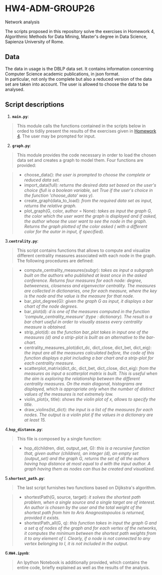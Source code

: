 # HW4-ADM-GROUP26
Network analysis

The scripts proposed in this repository solve the exercises in Homework 4, Algorithmic Methods for Data Mining, Master's degree in Data Science, Sapienza University of Rome. 

## Data

The data in usage is the DBLP data set. It contains information concerning Computer Science academic publications, in json format.  
In particular, not only the complete but also a reduced version of the data set are taken into account. 
The user is allowed to choose the data to be analysed. 

## Script descriptions

1. __`main.py`__:
> This module calls the functions contained in the scripts below in orded to tidily present the results of the exercises given in 
[Homework 4](http://aris.me/contents/teaching/data-mining-ds-2017/homeworks/homework4.pdf). The user may be prompted for input.

2. __`graph.py`__:
> This module provides the code necessary in order to load the chosen data set and creates a graph to model them. 
>	Four functions are provided:

>  * choose_data(): *the user is prompted to choose the complete or reduced data set.*
>  * import_data(full): *returns the desired data set based on the user's choice (full is a boolean variable, set True if the user's
choice in the function 'choose_data' was y).*
>  * create_graph(data_to_load): *from the required data set as input, returns the relative graph.*
>  * plot_graph(G, color, author = None): *takes as input the graph G, the color which the user want the graph is displayed and if
asked, the author whose the user want to see the node in the graph. Returns the graph plotted of the color asked ( with a different color for the autor in input, if specified).*

3.__`centrality.py`__:
> This script contains functions that allows to compute and visualize different centrality measures associated with each node in the 
> graph. The following procedures are defined:

> * compute_centrality_measures(subgr): *takes as input a subgraph built on the authors who published at least once in the asked 
conference. Returns four measures for each node: degree, betweeness, closeness and eigenvector centrality. The measures are collected in dictionaries, one for each measure, where the key is the node and the value is the measure for that node.*
> * bar_plot_degree(G): *given the graph G as input, it displays a bar chart of the node degrees.*
> * bar_plot(d): *d is one of the measures computed in the function 'compute_centrality_measure' (type : dictionary).
The result is a bar chart useful in order to visually assess every centrality measure is obtained.*
> * strip_plot(d): *as the function bar_plot takes in input one of the measures (d) and a strip-plot is built as an alternative to the bar-chart.* 
> * centrality_measures_plot(dict_dc, dict_close, dict_bet, dict_eig): *the input are all the measures calculated before, the code of this function displays a plot including a bar chart and a strip-plot for each centrality measure.*
> * scatterplot_matrix(dict_dc, dict_bet, dict_close, dict_eig): *from the measures as input a scatterplot matrix is built. This is useful when the aim is exploring the relationship between the different centrality measures. On the main diagonal, histograms are displayed, which is appropriate only when the number of distinct values of the measures is not extremely low.*
> * violin_plot(x, title): *shows the violin plot of x, allows to specify the title.*
> * draw_violins(lst_dict): *the input is a list of the measures for each nodes. The output is a violin plot if the values in a dictionary are at least 15.*

4.__`hop_distance.py`__:
> This file is composed by a single function: 

> * hop_d(children, dist, output_set, G): *this is a recursive function that, given author (children), an integer (d), an empty set (output_set) and the graph G, returns the set of all the authors having hop distance at most equal to d with the input author. A graph having them as nodes can thus be created and visualized.*

5.__`shortest_path.py`__:
> The last script furnishes two functions based on Dijikstra's algorithm.

> * shortestPath(G, source, target): *it solves the shortest path problem, when a single source and a single target are of interest. An author is chosen by the user and the total weight of the shortest path from him to Aris Anagnostopoulos is returned, provided it exists.* 
> * shortestPath_all(G, q): *this function takes in input the graph G and a set q of nodes of the graph and for each vertex of the networks, it computes the minimum between the shortest path weights from it to any element of I. Clearly, if a node is not connected to any vertex belonging to I, it is not included in the output.*

6.__`HW4.ipynb`__:
> An Ipython Notebook is additionally provided, which contains the entire code, briefly explained as well as the results of the analysis. 

